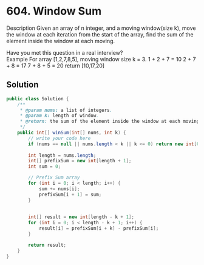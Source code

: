 # 604. Window Sum

Description
Given an array of n integer, and a moving window(size k), move the window at each iteration from the start of the array, find the sum of the element inside the window at each moving.

Have you met this question in a real interview?  
Example
For array [1,2,7,8,5], moving window size k = 3.
1 + 2 + 7 = 10
2 + 7 + 8 = 17
7 + 8 + 5 = 20
return [10,17,20]

## Solution




```java
public class Solution {
    /**
     * @param nums: a list of integers.
     * @param k: length of window.
     * @return: the sum of the element inside the window at each moving.
     */
    public int[] winSum(int[] nums, int k) {
        // write your code here
        if (nums == null || nums.length < k || k <= 0) return new int[0];
        
        int length = nums.length;
        int[] prefixSum = new int[length + 1];
        int sum = 0;

        // Prefix Sum array
        for (int i = 0; i < length; i++) {
            sum += nums[i];
            prefixSum[i + 1] = sum;
        }
        
        
        int[] result = new int[length - k + 1];
        for (int i = 0; i < length - k + 1; i++) {
            result[i] = prefixSum[i + k] - prefixSum[i];
        }

        return result;
    }
}
```